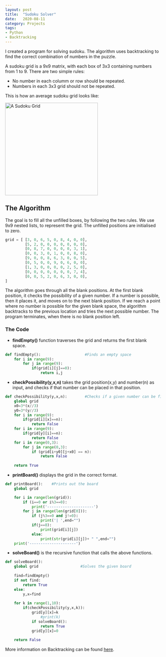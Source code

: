 ```yaml
---
layout: post
title:  "Sudoku Solver"
date:   2020-08-11 
category: Projects
tags: 
- Python
- Backtracking 
---
```


I created a program for solving sudoku. The algorithm uses backtracking to find the correct combination of numbers in the puzzle.

A sudoku grid is a 9x9 matrix, with each box of 3x3 containing numbers from 1 to 9. There are two simple rules:

* No number in each columm or row should be repeated.
* Numbers in each 3x3 grid should not be repeated.

This is how an average sudoku grid looks like:

<img src="https://cdn.britannica.com/q:60/25/188725-050-C3DE2288/Sudoku-puzzles.jpg" width=300 height=300 title="A Sudoku Grid">

## The Algorithm

The goal is to fill all the unfilled boxes, by following the two rules. We use 9x9 nested lists, to represent the grid. The unfilled positions are initialised to zero.

```python
grid = [ [3, 0, 6, 5, 0, 8, 4, 0, 0], 
         [5, 2, 0, 0, 0, 0, 0, 0, 0], 
         [0, 8, 7, 0, 0, 0, 0, 3, 1], 
         [0, 0, 3, 0, 1, 0, 0, 8, 0], 
         [9, 0, 0, 8, 6, 3, 0, 0, 5], 
         [0, 5, 0, 0, 9, 0, 6, 0, 0], 
         [1, 3, 0, 0, 0, 0, 2, 5, 0], 
         [0, 0, 0, 0, 0, 0, 0, 7, 4], 
         [0, 0, 5, 2, 0, 6, 3, 0, 0],
]
```

The algorithm goes through all the blank positions. At the first blank position, it checks the possibility of a given number. If a number is possible, then it places it, and moves on to the next blank position. If we reach a point where no number is possible for the given blank space, the algorithm backtracks to the previous location and tries the next possible number. The program terminates, when there is no blank position left.

### The Code

* **findEmpty()** function traverses the grid and returns the first blank space.

```python
def findEmpty(): 					#Finds an empty space
	for i in range(9):
		for j in range(9):
			if(grid[i][j]==0):
				return i,j
```

* **checkPossibility(y,x,n)** takes the grid position(x,y) and number(n) as input, and checks if that number can be placed in that position.

```python
def checkPossibility(y,x,n):        #Checks if a given number can be filled in a given cell
	global grid
	x0=3*(x//3)
	y0=3*(y//3)
	for i in range(9):
		if(grid[i][x]==n):
			return False
	for i in range(9):
		if(grid[y][i]==n):
			return False
	for i in range(0,3):
		for j in range(0,3):
			if (grid[i+y0][j+x0] == n):
				return False
	
	return True
```
* **printBoard()** displays the grid in the correct format.

```python
def printBoard():    #Prints out the board
	global grid

	for i in range(len(grid)):
		if (i==0 or i%3==0):
			print('---------------------')
		for j in range(len(grid[0])):
			if (j%3==0 and j!=0):
				print('| ',end="")
			if(j==8):
				print(grid[i][j])
			else:
				print(str(grid[i][j])+ " ",end="")
	print('---------------------')
```
* **solveBoard()** is the recursive function that calls the above functions.

```python
def solveBoard():
	global grid                   #Solves the given board
	
	find=findEmpty()
	if not find:
		return True
	else:
		y,x=find
	
	for k in range(1,10):
		if(checkPossibility(y,x,k)):
			grid[y][x]=k
				#print(k)
			if solveBoard():
				return True
			grid[y][x]=0
		
	return False
```
More information on Backtracking can be found [here](https://en.wikipedia.org/wiki/Backtracking).